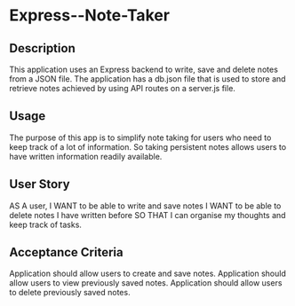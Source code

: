 # Express--Note-Taker

## Description
This application uses an Express backend to write, save and delete notes from a JSON file. The application has a db.json file that is used to store and retrieve notes achieved by using API routes on a server.js file.  

## Usage
The purpose of this app is to simplify note taking for users who need to keep track of a lot of information. So taking persistent notes allows users to have written information readily available. 

## User Story
AS A user, I WANT to be able to write and save notes
I WANT to be able to delete notes I have written before
SO THAT I can organise my thoughts and keep track of tasks.

## Acceptance Criteria
Application should allow users to create and save notes.
Application should allow users to view previously saved notes.
Application should allow users to delete previously saved notes. 


